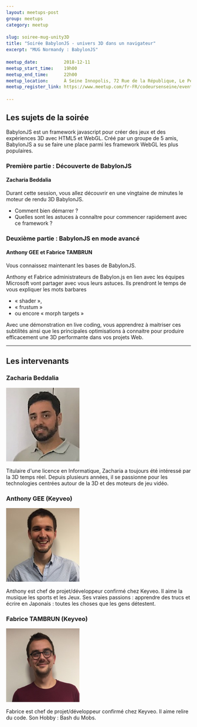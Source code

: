 ```yaml
---
layout: meetups-post
group: meetups
category: meetup

slug: soiree-mug-unity3D
title: "Soirée BabylonJS - univers 3D dans un navigateur"
excerpt: "MUG Normandy : BabylonJS"

meetup_date:          2018-12-11
meetup_start_time:    19h00
meetup_end_time:      22h00
meetup_location:      À Seine Innopolis, 72 Rue de la République, Le Petit Quevilly
meetup_register_link: https://www.meetup.com/fr-FR/codeursenseine/events/256838591/

---
```


## Les sujets de la soirée

BabylonJS est un framework javascript pour créer des jeux et des expériences 3D avec HTML5 et WebGL.
Créé par un groupe de 5 amis, BabylonJS a su se faire une place parmi les framework WebGL les plus populaires.

### Première partie : Découverte de BabylonJS
#### Zacharia Beddalia

Durant cette session, vous allez découvrir en une vingtaine de minutes le moteur de rendu 3D BabylonJS. 
* Comment bien démarrer ? 
* Quelles sont les astuces à connaître pour commencer rapidement avec ce framework ?

### Deuxième partie : BabylonJS en mode avancé
#### Anthony GEE et Fabrice TAMBRUN
Vous connaissez maintenant les bases de BabylonJS.

Anthony et Fabrice administrateurs de Babylon.js en lien avec les équipes Microsoft vont partager avec vous leurs astuces. 
Ils prendront le temps de vous expliquer les mots barbares 
* « shader », 
* « frustum » 
* ou encore « morph targets »

Avec une démonstration en live coding, vous apprendrez à maitriser ces subtilités ainsi que les principales optimisations à connaitre pour produire efficacement une 3D performante dans vos projets Web.

---

## Les intervenants

### Zacharia Beddalia

![Zacharia Beddalia](/images/meetups/speakers/ZachariaBeddalia-200x200.jpg)

Titulaire d'une licence en Informatique, Zacharia a toujours été intéressé par la 3D temps réel. Depuis plusieurs années, il se passionne pour les technologies centrées autour de la 3D et des moteurs de jeu vidéo.

### Anthony GEE (Keyveo)

![Anthony GEE](/images/meetups/speakers/AnthonyGEE-200x200.jpg)

Anthony est chef de projet/développeur confirmé chez Keyveo. 
Il aime la musique les sports et les Jeux. Ses vraies passions :  apprendre des trucs et écrire en Japonais : toutes les choses que les gens détestent.

### Fabrice TAMBRUN (Keyveo)

![Fabrice TAMBRUN](/images/meetups/speakers/FabriceTAMBRUN-200x200.jpg)

Fabrice est chef de projet/développeur confirmé chez Keyveo. Il aime relire du code. Son Hobby :  Bash du Mobs.
